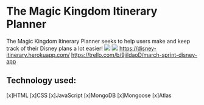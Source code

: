 # The Magic Kingdom Itinerary Planner
The Magic Kingdom Itinerary Planner seeks to help users make and keep track of their Disney plans a lot easier! 
<img src="https://i.imgur.com/b3RFq1A.png">
<img src="https://i.imgur.com/zT2Yilz.png">
https://disney-itinerary.herokuapp.com/
https://trello.com/b/9jildaoD/march-sprint-disney-app

<h2>Technology used:</h2>
[x]HTML [x]CSS [x]JavaScript [x]MongoDB [x]Mongoose [x]Atlas 
